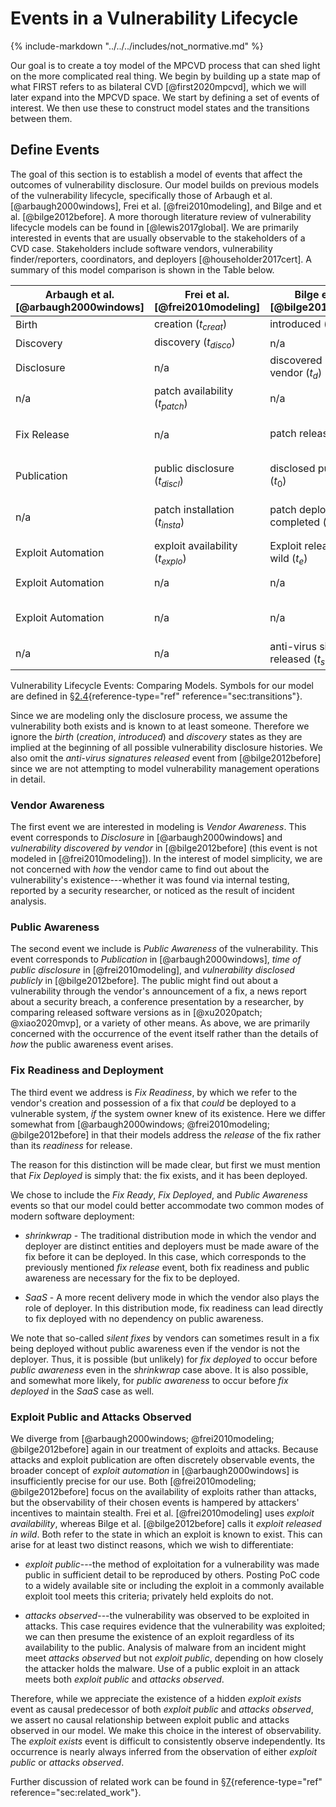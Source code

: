 # Events in a Vulnerability Lifecycle

{% include-markdown "../../../includes/not_normative.md" %}

Our goal is to create a toy model of the MPCVD process that can shed light on the more
complicated real thing. We begin by building up a state map of what
FIRST refers to as bilateral CVD [@first2020mpcvd], which we will later
expand into the MPCVD space. We start by defining a set of
events of interest. We then use these to construct model states and the
transitions between them.

## Define Events

The goal of this section is to establish a model of events that affect
the outcomes of vulnerability disclosure. Our model builds on previous
models of the vulnerability lifecycle, specifically those of Arbaugh et
al. [@arbaugh2000windows], Frei et al. [@frei2010modeling], and Bilge
and et al. [@bilge2012before]. A more thorough literature review of
vulnerability lifecycle models can be found in [@lewis2017global]. We
are primarily interested in events that are usually observable to the
stakeholders of a CVD case. Stakeholders include software
vendors, vulnerability finder/reporters, coordinators, and
deployers [@householder2017cert]. A summary of this model comparison is
shown in the Table below.

| Arbaugh et al.[@arbaugh2000windows] | Frei et al.[@frei2010modeling] | Bilge et al. [@bilge2012before] | Our Model |
| ----------------------------------- | ------------------------------ | ------------------------------- | --------- |
| Birth                               | creation ($t_{creat}$)         | introduced ($t_c$)              | (implied) |
| Discovery                           | discovery ($t_{disco}$)        | n/a                             | (implied) |
| Disclosure                          | n/a                            | discovered by vendor ($t_d$)    | ($\mathbf{V}$) |
| n/a | patch availability ($t_{patch}$) | n/a | Fix Ready ($\mathbf{F}$) |
| Fix Release | n/a | patch released ($t_p$) | Fix Ready and Public Awareness |
| Publication | public disclosure ($t_{discl}$) | disclosed publicly ($t_0$) | Public Awareness ($\mathbf{P}$) |
| n/a | patch installation ($t_{insta}$) | patch deployment completed ($t_a$) | Fix Deployed ($\mathbf{D}$) |
| Exploit Automation | exploit availability ($t_{explo}$) | Exploit released in wild ($t_e$) | n/a |
| Exploit Automation | n/a | n/a | Exploit Public ($\mathbf{X}$) |
| Exploit Automation | n/a | n/a | Attacks Observed ($\mathbf{A}$) |
| n/a | n/a | anti-virus signatures released ($t_s$) | n/a |

Vulnerability Lifecycle Events: Comparing Models. Symbols for our model are defined in §[2.4](#sec:transitions){reference-type="ref"
reference="sec:transitions"}.

Since we are modeling only the disclosure process, we assume the
vulnerability both exists and is known to at least someone. Therefore we
ignore the *birth* (*creation*, *introduced*) and *discovery* states as
they are implied at the beginning of all possible vulnerability
disclosure histories. We also omit the *anti-virus signatures released*
event from [@bilge2012before] since we are not attempting to model
vulnerability management operations in detail.

### Vendor Awareness

The first event we are interested in modeling is *Vendor Awareness*.
This event corresponds to *Disclosure* in [@arbaugh2000windows] and
*vulnerability discovered by vendor* in [@bilge2012before] (this event
is not modeled in [@frei2010modeling]). In the interest of model
simplicity, we are not concerned with *how* the vendor came to find out
about the vulnerability's existence---whether it was found via internal
testing, reported by a security researcher, or noticed as the result of
incident analysis.

### Public Awareness

The second event we include is *Public Awareness* of the vulnerability.
This event corresponds to *Publication* in [@arbaugh2000windows], *time
of public disclosure* in [@frei2010modeling], and *vulnerability
disclosed publicly* in [@bilge2012before]. The public might find out
about a vulnerability through the vendor's announcement of a fix, a news
report about a security breach, a conference presentation by a
researcher, by comparing released software versions as
in [@xu2020patch; @xiao2020mvp], or a variety of other means. As above,
we are primarily concerned with the occurrence of the event itself
rather than the details of *how* the public awareness event arises.

### Fix Readiness and Deployment
The third event we address is *Fix Readiness*, by which we refer to the
vendor's creation and possession of a fix that *could* be deployed to a
vulnerable system, *if* the system owner knew of its existence. Here we
differ somewhat
from [@arbaugh2000windows; @frei2010modeling; @bilge2012before] in that
their models address the *release* of the fix rather than its
*readiness* for release.

The reason for this distinction will be made clear, but first we must
mention that *Fix Deployed* is simply that: the fix exists, and it has
been deployed.

We chose to include the *Fix Ready*, *Fix Deployed*, and *Public
Awareness* events so that our model could better accommodate two common
modes of modern software deployment:

-   *shrinkwrap* - The traditional distribution mode in which the vendor
    and deployer are distinct entities and deployers must be made aware
    of the fix before it can be deployed. In this case, which
    corresponds to the previously mentioned *fix release* event, both
    fix readiness and public awareness are necessary for the fix to be
    deployed.

-   *SaaS* - A more recent delivery mode in which the vendor also plays
    the role of deployer. In this distribution mode, fix readiness can
    lead directly to fix deployed with no dependency on public
    awareness.

We note that so-called *silent fixes* by vendors can sometimes result in
a fix being deployed without public awareness even if the vendor is not
the deployer. Thus, it is possible (but unlikely) for *fix deployed* to
occur before *public awareness* even in the *shrinkwrap* case above. It
is also possible, and somewhat more likely, for *public awareness* to
occur before *fix deployed* in the *SaaS* case as well.

### Exploit Public and Attacks Observed
We diverge
from [@arbaugh2000windows; @frei2010modeling; @bilge2012before] again in
our treatment of exploits and attacks. Because attacks and exploit
publication are often discretely observable events, the broader concept
of *exploit automation* in [@arbaugh2000windows] is insufficiently
precise for our use. Both [@frei2010modeling; @bilge2012before] focus on
the availability of exploits rather than attacks, but the observability
of their chosen events is hampered by attackers' incentives to maintain
stealth. Frei et al. [@frei2010modeling] uses *exploit availability*,
whereas Bilge et al. [@bilge2012before] calls it *exploit released in
wild*. Both refer to the state in which an exploit is known to exist.
This can arise for at least two distinct reasons, which we wish to
differentiate:

-   *exploit public*---the method of exploitation for a vulnerability
    was made public in sufficient detail to be reproduced by others.
    Posting PoC
    code to a widely available site or including the exploit in a
    commonly available exploit tool meets this criteria; privately held
    exploits do not.

-   *attacks observed*---the vulnerability was observed to be exploited
    in attacks. This case requires evidence that the vulnerability was
    exploited; we can then presume the existence of an exploit
    regardless of its availability to the public. Analysis of malware
    from an incident might meet *attacks observed* but not *exploit
    public*, depending on how closely the attacker holds the malware.
    Use of a public exploit in an attack meets both *exploit public* and
    *attacks observed*.

Therefore, while we appreciate the existence of a hidden *exploit
exists* event as causal predecessor of both *exploit public* and
*attacks observed*, we assert no causal relationship between exploit
public and attacks observed in our model. We make this choice in the
interest of observability. The *exploit exists* event is difficult to
consistently observe independently. Its occurrence is nearly always
inferred from the observation of either *exploit public* or *attacks
observed*.

Further discussion of related work can be found in
§[7](#sec:related_work){reference-type="ref"
reference="sec:related_work"}.

